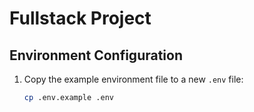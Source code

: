 # Fullstack Project

## Environment Configuration

1. Copy the example environment file to a new `.env` file:
   ```bash
   cp .env.example .env
